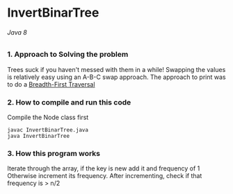 # InvertBinarTree
###### Java 8

### 1. Approach to Solving the problem

Trees suck if you haven't messed with them in a while!
Swapping the values is relatively easy using an A-B-C swap approach.
The approach to print was to do a [Breadth-First Traversal](https://www.cs.bu.edu/teaching/c/tree/breadth-first/)

### 2. How to compile and run this code

Compile the Node class first

```
javac InvertBinarTree.java
java InvertBinarTree
```

### 3. How this program works

Iterate through the array, if the key is new add it and frequency of 1
Otherwise increment its frequency. After incrementing, check if that frequency is > n/2
